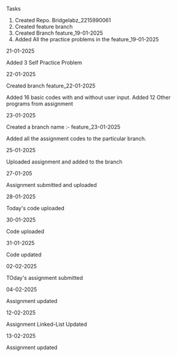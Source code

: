 Tasks
1. Created Repo. Bridgelabz_2215990061
2. Created feature branch
3. Created Branch feature_19-01-2025
4. Added All the practice problems in the feature_19-01-2025

21-01-2025

Added 3 Self Practice Problem

22-01-2025

Created branch feature_22-01-2025

Added 16 basic codes with and without user input.
Added 12 Other programs from assignment  

23-01-2025

Created a branch name :- feature_23-01-2025

Added all the assignment codes to the particular branch.

25-01-2025

Uploaded assignment and added to the branch 

27-01-205

Assignment submitted and uploaded

28-01-2025

Today's code uploaded

30-01-2025

Code uploaded

31-01-2025

Code updated

02-02-2025

TOday's assignment submitted

04-02-2025

Assignment updated

12-02-2025

Assignment Linked-List Updated

13-02-2025

Assignment updated
